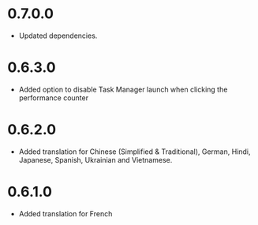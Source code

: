 # 0.7.0.0
- Updated dependencies.

# 0.6.3.0
- Added option to disable Task Manager launch when clicking the performance counter

# 0.6.2.0
- Added translation for Chinese (Simplified & Traditional), German, Hindi, Japanese, Spanish, Ukrainian and Vietnamese.

# 0.6.1.0
- Added translation for French